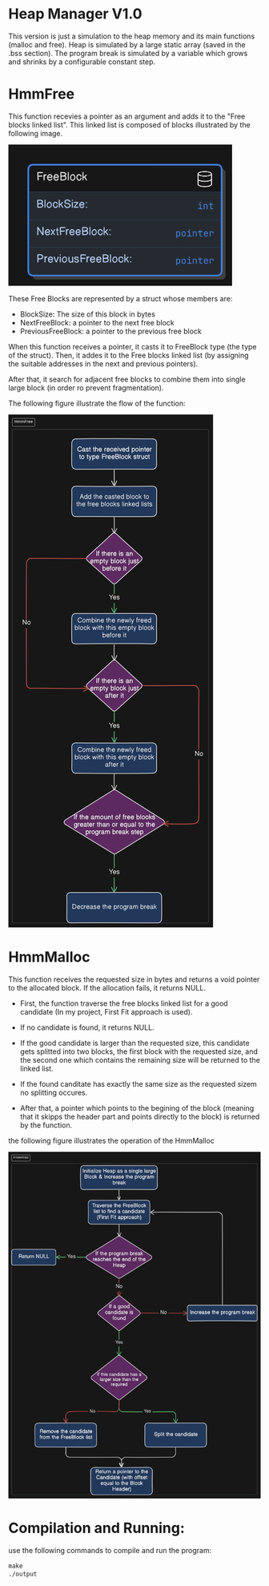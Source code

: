 # Heap Manager V1.0
This version is just a simulation to the heap memory and its main functions (malloc and free). Heap is simulated by a large static array (saved in the .bss section). The program break is simulated by a variable which grows and shrinks by a configurable constant step.

# HmmFree
This function recevies a pointer as an argument and adds it to the "Free blocks linked list". This linked list is composed of blocks illustrated by the following image.

![alt text](UsedImages/FreeBlockStruct.png)

These Free Blocks are represented by a struct whose members are: 
- BlockSize: The size of this block in bytes
- NextFreeBlock: a pointer to the next free block    
- PreviousFreeBlock: a pointer to the previous free block    

When this function receives a pointer, it casts it to FreeBlock type (the type of the struct). Then, it addes it to the Free blocks linked list (by assigning the suitable addresses in the next and previous pointers). 

After that, it search for adjacent free blocks to combine them into single large block (in order ro prevent fragmentation). 

The following figure illustrate the flow of the function:

![alt text](UsedImages/HmmFreeFlowchart.png)

# HmmMalloc

This function receives the requested size in bytes and returns a void pointer to the allocated block. If the allocation fails, it returns NULL. 

- First, the function traverse the free blocks linked list for a good candidate (In my project, First Fit approach is used). 

- If no candidate is found, it returns NULL. 

- If the good candidate is larger than the requested size, this candidate gets splitted into two blocks, the first block with the requested size, and the second one which contains the remaining size will be returned to the linked list. 

- If the found canditate has exactly the same size as the requested sizem no splitting occures. 

- After that, a pointer which points to the begining of the block (meaning that it skipps the header part and points directly to the block) is returned by the function. 

the following figure illustrates the operation of the HmmMalloc

![alt text](UsedImages/HmmAllocFlowchart.png)



# Compilation and Running:
use the following commands to compile and run the program:

```
make
./output
```


